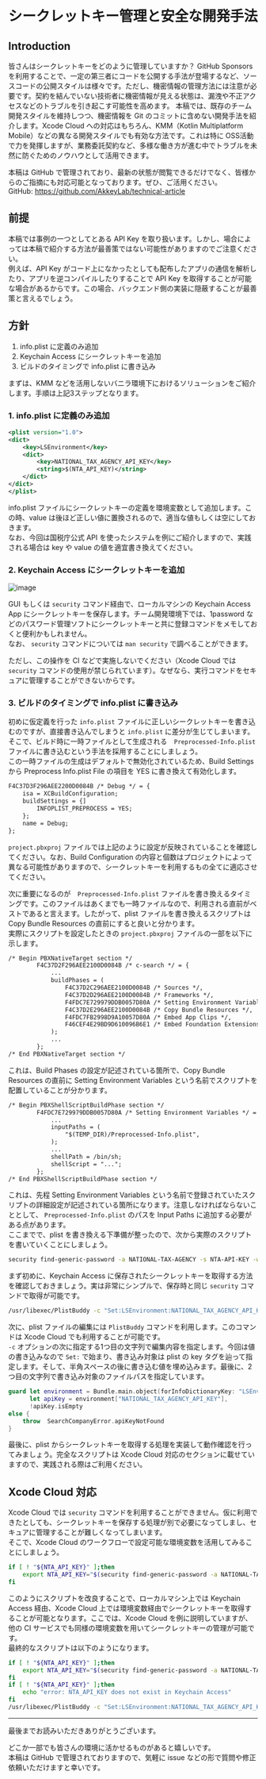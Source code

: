 # シークレットキー管理と安全な開発手法

## Introduction
皆さんはシークレットキーをどのように管理していますか？
GitHub Sponsors を利用することで、一定の第三者にコードを公開する手法が登場するなど、ソースコードの公開スタイルは様々です。ただし、機密情報の管理方法には注意が必要です。契約を結んでいない技術者に機密情報が見える状態は、漏洩や不正アクセスなどのトラブルを引き起こす可能性を高めます。
本稿では、既存のチーム開発スタイルを維持しつつ、機密情報を Git のコミットに含めない開発手法を紹介します。Xcode Cloud への対応はもちろん、KMM（Kotlin Multiplatform Mobile）などの異なる開発スタイルでも有効な方法です。これは特に OSS活動 で力を発揮しますが、業務委託契約など、多様な働き方が進む中でトラブルを未然に防ぐためのノウハウとして活用できます。

本稿は GitHub で管理されており、最新の状態が閲覧できるだけでなく、皆様からのご指摘にも対応可能となっております。ぜひ、ご活用ください。  
GitHub: https://github.com/AkkeyLab/technical-article

## 前提
本稿では事例の一つとしてとある API Key を取り扱います。しかし、場合によっては本稿で紹介する方法が最善策ではない可能性がありますのでご注意ください。  
例えば、API Key がコード上になかったとしても配布したアプリの通信を解析したり、アプリを逆コンパイルしたりすることで API Key を取得することが可能な場合があるからです。この場合、バックエンド側の実装に隠蔽することが最善策と言えるでしょう。

## 方針
1. info.plist に定義のみ追加
2. Keychain Access にシークレットキーを追加
3. ビルドのタイミングで info.plist に書き込み

まずは、KMM などを活用しないバニラ環境下におけるソリューションをご紹介します。手順は上記3ステップとなります。

### 1. info.plist に定義のみ追加

```xml
<plist version="1.0">
<dict>
	<key>LSEnvironment</key>
	<dict>
		<key>NATIONAL_TAX_AGENCY_API_KEY</key>
		<string>$(NTA_API_KEY)</string>
	</dict>
</dict>
</plist>
```

info.plist ファイルにシークレットキーの定義を環境変数として追加します。この時、value は後ほど正しい値に置換されるので、適当な値もしくは空にしておきます。  
なお、今回は国税庁公式 API を使ったシステムを例にご紹介しますので、実践される場合は key や value の値を適宜書き換えてください。

### 2. Keychain Access にシークレットキーを追加
![image](images/how-to-hide-the-key-029.png)

GUI もしくは `security` コマンド経由で、ローカルマシンの Keychain Access App にシークレットキーを保存します。チーム開発環境下では、1password などのパスワード管理ソフトにシークレットキーと共に登録コマンドをメモしておくと便利かもしれません。  
なお、 `security` コマンドについては `man security` で調べることができます。

ただし、この操作を CI などで実施しないでください（Xcode Cloud では `security` コマンドの使用が禁じられています）。なぜなら、実行コマンドをセキュアに管理することができないからです。

### 3. ビルドのタイミングで info.plist に書き込み
初めに仮定義を行った `info.plist` ファイルに正しいシークレットキーを書き込むのですが、直接書き込んでしまうと `info.plist` に差分が生じてしまいます。そこで、ビルド時に一時ファイルとして生成される　`Preprocessed-Info.plist` ファイルに書き込むという手法を採用することにしましょう。  
この一時ファイルの生成はデフォルトで無効化されているため、Build Settings から Preprocess Info.plist File の項目を YES に書き換えて有効化します。

```xml
F4C37D3F296AEE2200D0084B /* Debug */ = {
	isa = XCBuildConfiguration;
	buildSettings = {]
		INFOPLIST_PREPROCESS = YES;
	};
	name = Debug;
};
```

`project.pbxproj` ファイルでは上記のように設定が反映されていることを確認してください。なお、Build Configuration の内容と個数はプロジェクトによって異なる可能性がありますので、シークレットキーを利用するもの全てに適応させてください。

次に重要になるのが　`Preprocessed-Info.plist` ファイルを書き換えるタイミングです。このファイルはあくまでも一時ファイルなので、利用される直前がベストであると言えます。したがって、plist ファイルを書き換えるスクリプトは Copy Bundle Resources の直前にすると良いと分かります。  
実際にスクリプトを設定したときの `project.pbxproj` ファイルの一部を以下に示します。

```xml
/* Begin PBXNativeTarget section */
		F4C37D2F296AEE2100D0084B /* c-search */ = {
			...
			buildPhases = (
				F4C37D2C296AEE2100D0084B /* Sources */,
				F4C37D2D296AEE2100D0084B /* Frameworks */,
				F4FDC7E729979DDB0057D80A /* Setting Environment Variables */,
				F4C37D2E296AEE2100D0084B /* Copy Bundle Resources */,
				F4FDC7FB2998D9A10057D80A /* Embed App Clips */,
				F46CEF4E29BD9D610096B6E1 /* Embed Foundation Extensions */,
			);
			...
		};
/* End PBXNativeTarget section */
```

これは、Build Phases の設定が記述されている箇所で、Copy Bundle Resources の直前に Setting Environment Variables という名前でスクリプトを配置していることが分かります。

```xml
/* Begin PBXShellScriptBuildPhase section */
		F4FDC7E729979DDB0057D80A /* Setting Environment Variables */ = {
			...
			inputPaths = (
				"$(TEMP_DIR)/Preprocessed-Info.plist",
			);
			...
			shellPath = /bin/sh;
			shellScript = "...";
		};
/* End PBXShellScriptBuildPhase section */
```

これは、先程 Setting Environment Variables という名前で登録されていたスクリプトの詳細設定が記述されている箇所になります。注意しなければならないこととして、 `Preprocessed-Info.plist` のパスを Input Paths に追加する必要がある点があります。  
ここまでで、plist を書き換える下準備が整ったので、次から実際のスクリプトを書いていくことにしましょう。

```sh
security find-generic-password -a NATIONAL-TAX-AGENCY -s NTA-API-KEY -w
```

まず初めに、Keychain Access に保存されたシークレットキーを取得する方法を確認しておきましょう。実は非常にシンプルで、保存時と同じ `security` コマンドで取得が可能です。

```sh
/usr/libexec/PlistBuddy -c "Set:LSEnvironment:NATIONAL_TAX_AGENCY_API_KEY ${NTA_API_KEY}" "${TEMP_DIR}/Preprocessed-Info.plist"
```

次に、plist ファイルの編集には `PlistBuddy` コマンドを利用します。このコマンドは Xcode Cloud でも利用することが可能です。  
`-c` オプションの次に指定する1つ目の文字列で編集内容を指定します。今回は値の書き込みなので `Set:` で始まり、書き込み対象は plist の key タグを辿って指定します。そして、半角スペースの後に書き込む値を埋め込みます。最後に、2つ目の文字列で書き込み対象のファイルパスを指定しています。

```swift
guard let environment = Bundle.main.object(forInfoDictionaryKey: "LSEnvironment") as? [String: String],
      let apiKey = environment["NATIONAL_TAX_AGENCY_API_KEY"],
      !apiKey.isEmpty
else {
    throw  SearchCompanyError.apiKeyNotFound
}
```

最後に、plist からシークレットキーを取得する処理を実装して動作確認を行ってみましょう。完全なスクリプトは Xcode Cloud 対応のセクションに載せていますので、実践される際はご利用ください。

## Xcode Cloud 対応
Xcode Cloud では `security` コマンドを利用することができません。仮に利用できたとしても、シークレットキーを保存する処理が別で必要になってしまし、セキュアに管理することが難しくなってしまいます。  
そこで、Xcode Cloud のワークフローで設定可能な環境変数を活用してみることにしましょう。

```sh
if [ ! "${NTA_API_KEY}" ];then
    export NTA_API_KEY="$(security find-generic-password -a NATIONAL-TAX-AGENCY -s NTA-API-KEY -w)"
fi
```

このようにスクリプトを改良することで、ローカルマシン上では Keychain Access 経由、Xcode Cloud 上では環境変数経由でシークレットキーを取得することが可能となります。ここでは、Xcode Cloud を例に説明していますが、他の CI サービスでも同様の環境変数を用いてシークレットキーの管理が可能です。  
最終的なスクリプトは以下のようになります。

```sh
if [ ! "${NTA_API_KEY}" ];then
    export NTA_API_KEY="$(security find-generic-password -a NATIONAL-TAX-AGENCY -s NTA-API-KEY -w)"
fi
if [ ! "${NTA_API_KEY}" ];then
    echo "error: NTA_API_KEY does not exist in Keychain Access"
fi
/usr/libexec/PlistBuddy -c "Set:LSEnvironment:NATIONAL_TAX_AGENCY_API_KEY ${NTA_API_KEY}" "${TEMP_DIR}/Preprocessed-Info.plist"
```

---

最後までお読みいただきありがとうございます。

どこか一部でも皆さんの環境に活かせるものがあると嬉しいです。  
本稿は GitHub で管理されておりますので、気軽に issue などの形で質問や修正依頼いただけますと幸いです。
